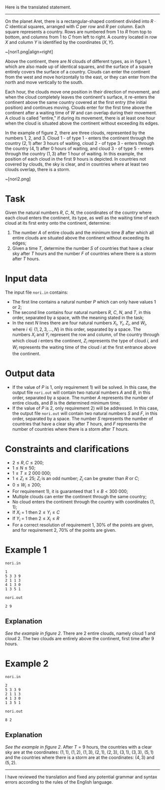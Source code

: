 Here is the translated statement.

---

On the planet Aret, there is a rectangular-shaped continent divided into $R \cdot C$ identical squares, arranged with $C$ per row and $R$ per column. Each square represents a country. Rows are numbered from $1$ to $R$ from top to bottom, and columns from $1$ to $C$ from left to right. A country located in row $X$ and column $Y$ is identified by the coordinates $(X, Y)$.

~[nori1.png|align=right]

Above the continent, there are $N$ clouds of different types, as in figure $1$, which are also made up of identical squares, and the surface of a square entirely covers the surface of a country. Clouds can enter the continent from the west and move horizontally to the east, or they can enter from the north and move vertically to the south.

Each hour, the clouds move one position in their direction of movement, and when the cloud completely leaves the continent's surface, it re-enters the continent above the same country covered at the first entry (the initial position) and continues moving. Clouds enter for the first time above the continent after a waiting time of $W$ and can overlap during their movement. A cloud is called "entire," if during its movement, there is at least one hour when the cloud is situated above the continent without exceeding its edges.

In the example of figure $2$, there are three clouds, represented by the numbers $1$, $2$, and $3$. Cloud $1$ - of type $1$ - enters the continent through the country $(2, 1)$ after $3$ hours of waiting, cloud $2$ - of type $3$ - enters through the country $(4, 1)$ after $0$ hours of waiting, and cloud $3$ - of type $5$ - enters through the country $(1, 3)$ after $1$ hour of waiting. In this example, the position of each cloud in the first $9$ hours is depicted. In countries not covered by clouds, the sky is clear, and in countries where at least two clouds overlap, there is a storm.

~[nori2.png]

# Task

Given the natural numbers $R$, $C$, $N$, the coordinates of the country where each cloud enters the continent, its type, as well as the waiting time of each cloud at its first entry onto the continent, determine:
1. The number $A$ of entire clouds and the minimum time $B$ after which all entire clouds are situated above the continent without exceeding its edges;
2. Given a time $T$, determine the number $S$ of countries that have a clear sky after $T$ hours and the number $F$ of countries where there is a storm after $T$ hours.

# Input data

The input file `nori.in` contains:
* The first line contains a natural number $P$ which can only have values $1$ or $2$;
* The second line contains four natural numbers $R$, $C$, $N$, and $T$, in this order, separated by a space, with the meaning stated in the task;
* In the next $N$ lines there are four natural numbers $X_i$, $Y_i$, $Z_i$, and $W_i$, where $i \in \{1, 2, 3, \dots, N\}$ in this order, separated by a space. The numbers $X_i$ and $Y_i$ represent the row and column, of the country through which cloud $i$ enters the continent, $Z_i$ represents the type of cloud $i$, and $W_i$ represents the waiting time of the cloud $i$ at the first entrance above the continent.

# Output data

* If the value of $P$ is $1$, only requirement $1$) will be solved. In this case, the output file `nori.out` will contain two natural numbers $A$ and $B$, in this order, separated by a space. The number $A$ represents the number of entire clouds, and $B$ is the determined minimum time;
* If the value of $P$ is $2$, only requirement $2$) will be addressed. In this case, the output file `nori.out` will contain two natural numbers $S$ and $F$, in this order, separated by a space. The number $S$ represents the number of countries that have a clear sky after $T$ hours, and $F$ represents the number of countries where there is a storm after $T$ hours.

# Constraints and clarifications

* $2 \leq R, C \leq 200$;
* $1 \leq N \leq 50$;
* $1 \leq T \leq 2\ 000\ 000$;
* $1 \leq Z_i \leq 25$; $Z_i$ is an odd number; $Z_i$ can be greater than $R$ or $C$;
* $0 \leq W_i \leq 200$;
* For requirement $1$), it is guaranteed that $1 \leq B < 300\ 000$;
* Multiple clouds can enter the continent through the same country;
* No cloud enters the continent through the country with coordinates $(1, 1)$;
* If $X_i$ = $1$ then $2 \leq Y_i \leq C$
* If $Y_i$ = $1$ then $2 \leq X_i \leq R$
* For a correct resolution of requirement $1$, $30\%$ of the points are given, and for requirement $2$, $70\%$ of the points are given.

# Example 1

`nori.in`
```
1
5 3 3 9
2 1 1 3
4 1 3 0
1 3 5 1
```

`nori.out`
```
2 9
```

## Explanation

_See the example in figure $2$_. There are $2$ entire clouds, namely cloud $1$ and cloud $2$. The two clouds are entirely above the continent, first time after $9$ hours.

# Example 2

`nori.in`
```
2
5 3 3 9
2 1 1 3
4 1 3 0
1 3 5 1
```

`nori.out`
```
8 2
```

## Explanation

_See the example in figure $2$_. After $T=9$ hours, the countries with a clear sky are at the coordinates:
$(1, 1)$, $(1, 2)$, $(1, 3)$, $(2, 1)$, $(2, 3)$, $(3, 1)$, $(3, 3)$, $(5, 1)$ and the countries where there is a storm are at the coordinates: $(4, 3)$ and $(5, 2)$.

---

I have reviewed the translation and fixed any potential grammar and syntax errors according to the rules of the English language.